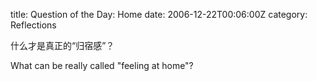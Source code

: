 title: Question of the Day: Home
date: 2006-12-22T00:06:00Z
category: Reflections

什么才是真正的“归宿感”？

What can be really called "feeling at home"?
